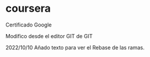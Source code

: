 # coursera
Certificado Google

Modifico desde el editor GIT de GIT

2022/10/10 Añado texto para ver el Rebase de las ramas.
